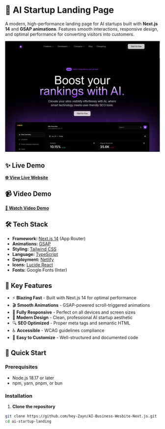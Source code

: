 # 🚀 AI Startup Landing Page

A modern, high-performance landing page for AI startups built with **Next.js 14** and **GSAP animations**. Features smooth interactions, responsive design, and optimal performance for converting visitors into customers.

![Project Preview](./public/Ai-startup.png)

## ✨ Live Demo

[**🌐 View Live Website**](https://ai-starup.netlify.app/)

## 📹 Video Demo

[**🎥 Watch Video Demo**](https://www.linkedin.com/feed/update/urn:li:activity:7389730075354628098/) <!-- Link to your LinkedIn post -->

## 🛠️ Tech Stack

- **Framework:** [Next.js 14](https://nextjs.org/) (App Router)
- **Animations:** [GSAP](https://greensock.com/gsap/) 
- **Styling:** [Tailwind CSS](https://tailwindcss.com/)
- **Language:** [TypeScript](https://www.typescriptlang.org/)
- **Deployment:** [Netlify](https://www.netlify.com/)
- **Icons:** [Lucide React](https://lucide.dev/)
- **Fonts:** Google Fonts (Inter)

## 🎯 Key Features

- ⚡ **Blazing Fast** - Built with Next.js 14 for optimal performance
- 🎬 **Smooth Animations** - GSAP-powered scroll-triggered animations
- 📱 **Fully Responsive** - Perfect on all devices and screen sizes
- 🎨 **Modern Design** - Clean, professional AI startup aesthetic
- 🔍 **SEO Optimized** - Proper meta tags and semantic HTML
- ♿ **Accessible** - WCAG guidelines compliance
- 🚀 **Easy to Customize** - Well-structured and documented code




## 🚀 Quick Start

### Prerequisites
- Node.js 18.17 or later
- npm, yarn, pnpm, or bun

### Installation

1. **Clone the repository**
```bash
git clone https://github.com/hey-Zayn/AI-Business-Wesbite-Next.js.git
cd ai-startup-landing




